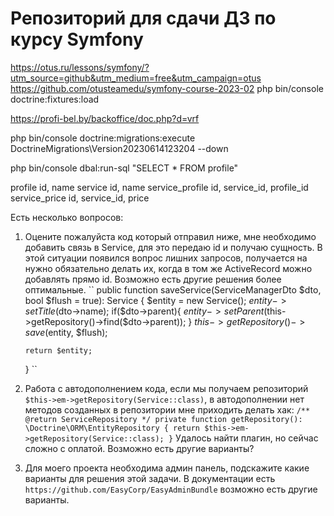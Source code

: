 # Репозиторий для сдачи ДЗ по курсу Symfony

https://otus.ru/lessons/symfony/?utm_source=github&utm_medium=free&utm_campaign=otus
https://github.com/otusteamedu/symfony-course-2023-02
php bin/console doctrine:fixtures:load

https://profi-bel.by/backoffice/doc.php?d=vrf


php bin/console doctrine:migrations:execute DoctrineMigrations\Version20230614123204 --down

php bin/console dbal:run-sql "SELECT * FROM profile" 

profile
id, name
service
id, name
service_profile
id, service_id, profile_id
service_price
id, service_id, price


Есть несколько вопросов:
1. Оцените пожалуйста код который отправил ниже, мне необходимо добавить связь в Service, для это передаю id и получаю сущность. В этой ситуации появился вопрос лишних запросов, получается на нужно обязательно делать их, когда в том же ActiveRecord можно добавлять прямо id. Возможно есть другие решения более оптимальные.
``
   public function saveService(ServiceManagerDto $dto, bool $flush = true): Service
   {
       $entity = new Service();
       $entity->setTitle($dto->name);
       if($dto->parent){
            $entity->setParent($this->getRepository()->find($dto->parent));
       }
       $this->getRepository()->save($entity, $flush);

       return $entity;
   }
``
2. Работа с автодополнением кода, если мы получаем репозиторий `$this->em->getRepository(Service::class)`, в автодополнении нет методов созданных в репозитории мне приходить делать хак:
``
   /** @return ServiceRepository */
   private function getRepository(): \Doctrine\ORM\EntityRepository
   {
      return $this->em->getRepository(Service::class);
   }
``
Удалось найти плагин, но сейчас сложно с оплатой. Возможно есть другие варианты?

3. Для моего проекта необходима админ панель, подскажите какие варианты для решения этой задачи. В документации есть `https://github.com/EasyCorp/EasyAdminBundle`
возможно есть другие варианты. 